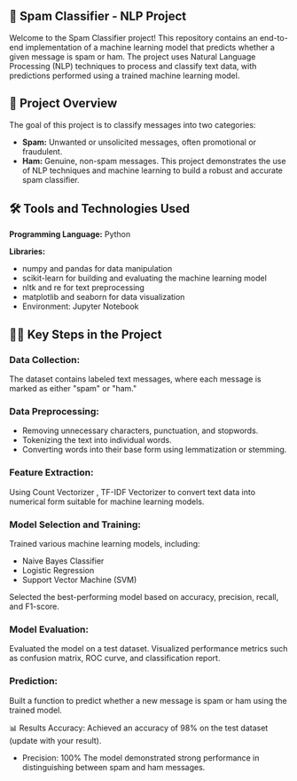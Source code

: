 ## 📧 Spam Classifier - NLP Project
Welcome to the Spam Classifier project! This repository contains an end-to-end implementation of a machine learning model that predicts whether a given message is spam or ham. The project uses Natural Language Processing (NLP) techniques to process and classify text data, with predictions performed using a trained machine learning model.

## 📖 Project Overview
The goal of this project is to classify messages into two categories:

- **Spam:** Unwanted or unsolicited messages, often promotional or fraudulent.
- **Ham:** Genuine, non-spam messages.
This project demonstrates the use of NLP techniques and machine learning to build a robust and accurate spam classifier.

## 🛠️ Tools and Technologies Used
**Programming Language:** Python

**Libraries:**
- numpy and pandas for data manipulation
- scikit-learn for building and evaluating the machine learning model
- nltk and re for text preprocessing
- matplotlib and seaborn for data visualization
- Environment: Jupyter Notebook

## 🧑‍💻 Key Steps in the Project
### Data Collection:
The dataset contains labeled text messages, where each message is marked as either "spam" or "ham."

### Data Preprocessing:
- Removing unnecessary characters, punctuation, and stopwords.
- Tokenizing the text into individual words.
- Converting words into their base form using lemmatization or stemming.

### Feature Extraction:
Using Count Vectorizer , TF-IDF Vectorizer to convert text data into numerical form suitable for machine learning models.

### Model Selection and Training:
Trained various machine learning models, including:
- Naive Bayes Classifier
- Logistic Regression
- Support Vector Machine (SVM)

Selected the best-performing model based on accuracy, precision, recall, and F1-score.

### Model Evaluation:
Evaluated the model on a test dataset.
Visualized performance metrics such as confusion matrix, ROC curve, and classification report.

### Prediction:
Built a function to predict whether a new message is spam or ham using the trained model.

📊 Results
Accuracy: Achieved an accuracy of 98% on the test dataset (update with your result).
- Precision: 100%
The model demonstrated strong performance in distinguishing between spam and ham messages.
